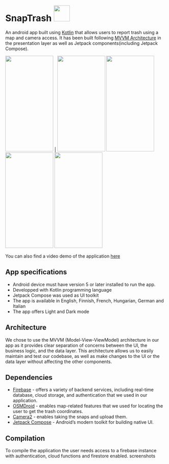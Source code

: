 # SnapTrash <img src="https://user-images.githubusercontent.com/66414968/235732606-1ca8d627-8ef7-45e8-9495-9fa4776a5e9c.png" width=50 height=50>
An android app built using [Kotlin](https://developer.android.com/kotlin) that allows users to report trash using a map and camera access.
It has been built following [MVVM Architecture](https://developer.android.com/topic/libraries/architecture/viewmodel) in the presentation layer as well as Jetpack components(including Jetpack Compose).

<img src="https://user-images.githubusercontent.com/66414968/235723111-613acc2b-6945-4dd2-a8e6-f44877256aad.jpg" width=150 height=300> | <img src="https://user-images.githubusercontent.com/66414968/235723168-a5a54eb8-1b37-40ec-bb8f-50c3cb0b3a52.jpg" width=150 height=300>
<img src="https://user-images.githubusercontent.com/66414968/235723249-c69c2ccf-ad79-44ff-8cf6-d5763bcea1a3.jpg" width=150 height=300>
<img src="https://user-images.githubusercontent.com/66414968/235728115-9d697b8c-74cf-4505-96de-02cdd856cac6.jpg" width=150 height=300>
<img src="https://user-images.githubusercontent.com/66414968/235728130-fea5cb6e-a863-467a-8d7e-d231140c36d3.jpg" width=150 height=300>

You can also find a video demo of the application [here](https://youtu.be/AY8k2srVtKY)
##  App specifications

* Android device must have version 5 or later installed to run the app.
* Developped with Kotlin programming language
* Jetpack Compose was used as UI toolkit
* The app is available in English, Finnish, French, Hungarian, German and Italian
* The app offers Light and Dark mode

## Architecture

We chose to use the MVVM (Model-View-ViewModel) architecture in our app as it provides clear separation of concerns between the UI, the business logic, and the data layer. 
This architecture allows us to easily maintain and test our codebase, as well as make changes to the UI or the data layer without affecting the other components. 

## Dependencies

* [Firebase](https://firebase.google.com/products-build) - offers a variety of backend services, including real-time database, cloud storage, and authentication that we used in our application.
* [OSMDroid](https://github.com/osmdroid/osmdroid) - enables map-related features that we used for locating the user to get the trash coordinates.
* [Camera2](https://developer.android.com/training/camera2) - enables taking the snaps and upload them.
* [Jetpack Compose](https://developer.android.com/jetpack/compose) - Android’s modern toolkit for building native UI.

## Compilation

To compile the application the user needs access to a firebase instance with authentication, cloud functions and firestore enabled. 
screenshots
